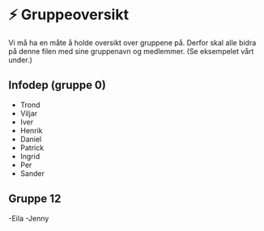 # ⚡ Gruppeoversikt

Vi må ha en måte å holde oversikt over gruppene på. Derfor skal alle bidra på denne filen med sine gruppenavn og medlemmer. (Se eksempelet vårt under.)

## Infodep (gruppe 0)
- Trond
- Viljar
- Iver
- Henrik
- Daniel
- Patrick
- Ingrid
- Per
- Sander

## Gruppe 12
-Eila
-Jenny
